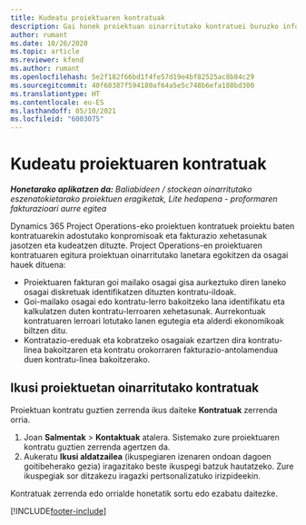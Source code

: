 ```yaml
---
title: Kudeatu proiektuaren kontratuak
description: Gai honek proiektuan oinarritutako kontratuei buruzko informazioa ikusten du.
author: rumant
ms.date: 10/26/2020
ms.topic: article
ms.reviewer: kfend
ms.author: rumant
ms.openlocfilehash: 5e2f182f66bd1f4fe57d19e4bf82525ac8b84c29
ms.sourcegitcommit: 40f68387f594180af64a5e5c748b6efa188bd300
ms.translationtype: HT
ms.contentlocale: eu-ES
ms.lasthandoff: 05/10/2021
ms.locfileid: "6003075"
---
```

# <a name="manage-project-contracts"></a>Kudeatu proiektuaren kontratuak

_**Honetarako aplikatzen da:** Baliabideen / stockean oinarritutako eszenatokietarako proiektuen eragiketak, Lite hedapena - proformaren fakturazioari aurre egitea_

Dynamics 365 Project Operations-eko proiektuen kontratuek proiektu baten kontratuarekin adostutako konpromisoak eta fakturazio xehetasunak jasotzen eta kudeatzen dituzte. Project Operations-en proiektuaren kontratuaren egitura proiektuan oinarritutako lanetara egokitzen da osagai hauek dituena:

- Proiektuaren fakturan goi mailako osagai gisa aurkeztuko diren laneko osagai diskretuak identifikatzen dituzten kontratu-ildoak.
- Goi-mailako osagai edo kontratu-lerro bakoitzeko lana identifikatu eta kalkulatzen duten kontratu-lerroaren xehetasunak. Aurrekontuak kontratuaren lerroari lotutako lanen egutegia eta alderdi ekonomikoak biltzen ditu.
- Kontratazio-ereduak eta kobratzeko osagaiak ezartzen dira kontratu-linea bakoitzaren eta kontratu orokorraren fakturazio-antolamendua duen kontratu-linea bakoitzerako.

## <a name="view-all-project-based-contracts"></a>Ikusi proiektuetan oinarritutako kontratuak

Proiektuan kontratu guztien zerrenda ikus daiteke **Kontratuak** zerrenda orria. 

1. Joan **Salmentak** > **Kontaktuak** atalera. Sistemako zure proiektuaren kontratu guztien zerrenda agertzen da. 
2. Aukeratu **Ikusi aldatzailea** (ikuspegiaren izenaren ondoan dagoen goitibeherako gezia) iragazitako beste ikuspegi batzuk hautatzeko. Zure ikuspegiak sor ditzakezu iragazki pertsonalizatuko irizpideekin.

Kontratuak zerrenda edo orrialde honetatik sortu edo ezabatu daitezke.


[!INCLUDE[footer-include](../../includes/footer-banner.md)]